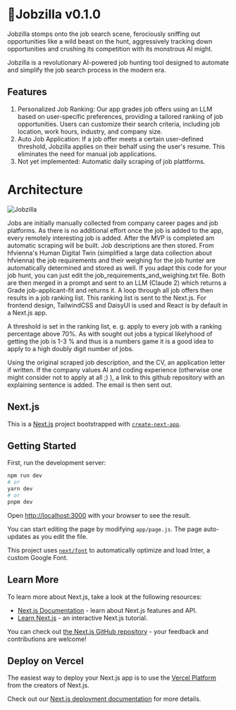 # 🦖Jobzilla v0.1.0

Jobzilla stomps onto the job search scene, ferociously sniffing out opportunities like a wild beast on the hunt, aggressively tracking down opportunities and crushing its competition with its monstrous AI might.

Jobzilla is a revolutionary AI-powered job hunting tool designed to automate and simplify the job search process in the modern era.

## Features
1. Personalized Job Ranking: Our app grades job offers using an LLM based on user-specific preferences, providing a tailored ranking of job opportunities. Users can customize their search criteria, including job location, work hours, industry, and company size.
2. Auto Job Application: If a job offer meets a certain user-defined threshold, Jobzilla applies on their behalf using the user's resume. This eliminates the need for manual job applications.
3. Not yet implemented: Automatic daily scraping of job plattforms.

# Architecture

![Jobzilla](https://github.com/hfvienna/jobzilla/assets/130350299/86e106bf-83cd-41f2-8972-e55e1de6bfad)

Jobs are initially manually collected from company career pages and job platforms. As there is no additional effort once the job is added to the app, every remotely interesting job is added. After the MVP is completed am automatic scraping will be built. Job descriptions are then stored. From hfvienna's Human Digital Twin (simplified a large data collection about hfvienna) the job requirements and their weighing for the job hunter are automatically determined and stored as well. If you adapt this code for your job hunt, you can just edit the job_requirements_and_weighing.txt file. Both are then merged in a prompt and sent to an LLM (Claude 2) which returns a Grade job-applicant-fit and returns it. A loop through all job offers then results in a job ranking list. This ranking list is sent to the Next.js. For frontend design, TailwindCSS and DaisyUI is used and React is by default in a Next.js app.

A threshold is set in the ranking list, e. g. apply to every job with a ranking percentage above 70%. As with sought out jobs a typical likelyhood of getting the job is 1-3 % and thus is a numbers game it is a good idea to apply to a high doubly digit number of jobs.

Using the original scraped job description, and the CV, an application letter if written. If the company values AI and coding experience (otherwise one might consider not to apply at all ;) ), a link to this github repository with an explaining sentence is added. The email is then sent out.

## Next.js






This is a [Next.js](https://nextjs.org/) project bootstrapped with [`create-next-app`](https://github.com/vercel/next.js/tree/canary/packages/create-next-app).

## Getting Started

First, run the development server:

```bash
npm run dev
# or
yarn dev
# or
pnpm dev
```

Open [http://localhost:3000](http://localhost:3000) with your browser to see the result.

You can start editing the page by modifying `app/page.js`. The page auto-updates as you edit the file.

This project uses [`next/font`](https://nextjs.org/docs/basic-features/font-optimization) to automatically optimize and load Inter, a custom Google Font.

## Learn More

To learn more about Next.js, take a look at the following resources:

- [Next.js Documentation](https://nextjs.org/docs) - learn about Next.js features and API.
- [Learn Next.js](https://nextjs.org/learn) - an interactive Next.js tutorial.

You can check out [the Next.js GitHub repository](https://github.com/vercel/next.js/) - your feedback and contributions are welcome!

## Deploy on Vercel

The easiest way to deploy your Next.js app is to use the [Vercel Platform](https://vercel.com/new?utm_medium=default-template&filter=next.js&utm_source=create-next-app&utm_campaign=create-next-app-readme) from the creators of Next.js.

Check out our [Next.js deployment documentation](https://nextjs.org/docs/deployment) for more details.
